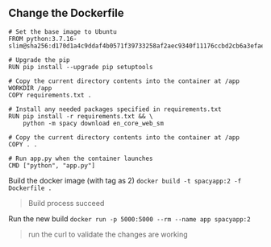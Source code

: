 ## Change the Dockerfile

```
# Set the base image to Ubuntu
FROM python:3.7.16-slim@sha256:d170d1a4c9ddaf4b0571f39733258af2aec9340f11176ccbd2cb6a3efaee33ec

# Upgrade the pip
RUN pip install --upgrade pip setuptools

# Copy the current directory contents into the container at /app
WORKDIR /app
COPY requirements.txt .

# Install any needed packages specified in requirements.txt
RUN pip install -r requirements.txt && \
    python -m spacy download en_core_web_sm

# Copy the current directory contents into the container at /app
COPY . .

# Run app.py when the container launches
CMD ["python", "app.py"]
```

Build the docker image (with tag as 2)
`docker build -t spacyapp:2 -f Dockerfile .`

> Build process succeed 

Run the new build
`docker run -p 5000:5000 --rm --name app spacyapp:2`

> run the curl to validate the changes are working
